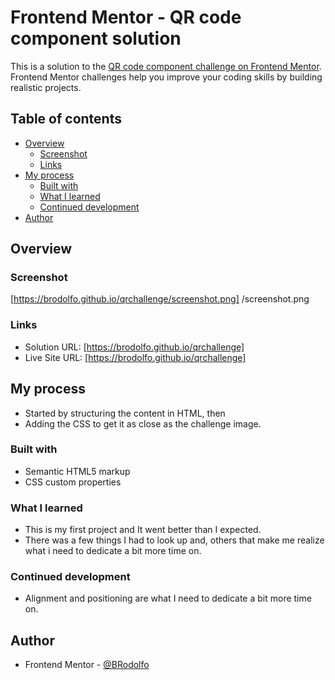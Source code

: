 # Frontend Mentor - QR code component solution

This is a solution to the [QR code component challenge on Frontend Mentor](https://www.frontendmentor.io/challenges/qr-code-component-iux_sIO_H). Frontend Mentor challenges help you improve your coding skills by building realistic projects. 

## Table of contents

- [Overview](#overview)
  - [Screenshot](#screenshot)
  - [Links](#links)
- [My process](#my-process)
  - [Built with](#built-with)
  - [What I learned](#what-i-learned)
  - [Continued development](#continued-development)
- [Author](#author)


## Overview

### Screenshot

[https://brodolfo.github.io/qrchallenge/screenshot.png]
/screenshot.png

### Links

- Solution URL: [https://brodolfo.github.io/qrchallenge]
- Live Site URL: [https://brodolfo.github.io/qrchallenge]
## My process

- Started by structuring the content in HTML, then
- Adding the CSS to get it as close as the challenge image.

### Built with

- Semantic HTML5 markup
- CSS custom properties

### What I learned

- This is my first project and It went better than I expected.
- There was a few things I had to look up and, others that make me realize what i need to dedicate a bit more time on.


### Continued development

- Alignment and positioning are what I need to dedicate a bit more time on.

## Author

- Frontend Mentor - [@BRodolfo](https://www.frontendmentor.io/profile/BRodolfo)



